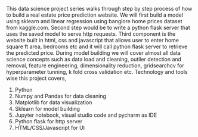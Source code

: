 This data science project series walks through step by step process of how to build a real estate price prediction 
website. We will first build a model using sklearn and linear regression using banglore home prices dataset from 
kaggle.com. Second step would be to write a python flask server that uses the saved model to serve http requests. 
Third component is the website built in html, css and javascript that allows user to enter home square ft area, 
bedrooms etc and it will call python flask server to retrieve the predicted price. During model building we will 
cover almost all data science concepts such as data load and cleaning, outlier detection and removal, feature 
engineering, dimensionality reduction, gridsearchcv for hyperparameter tunning, k fold cross validation etc. 
Technology and tools wise this project covers,
1) Python
2) Numpy and Pandas for data cleaning
3) Matplotlib for data visualization
4) Sklearn for model building
5) Jupyter notebook, visual studio code and pycharm as IDE
6) Python flask for http server
7) HTML/CSS/Javascript for UI
